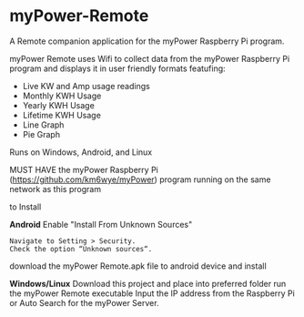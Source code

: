 # myPower-Remote
A Remote companion application for the myPower Raspberry Pi program.

myPower Remote uses Wifi to collect data from the myPower Raspberry Pi program and displays it in user friendly formats featufing:

  * Live KW and Amp usage readings
  * Monthly KWH Usage
  * Yearly KWH Usage
  * Lifetime KWH Usage 
  * Line Graph 
  * Pie Graph

Runs on Windows, Android, and Linux

MUST HAVE the myPower Raspberry Pi (https://github.com/km6wye/myPower) program running on the same network as this program

to Install

**Android**
Enable "Install From Unknown Sources"

    Navigate to Setting > Security.
    Check the option “Unknown sources“.

download the myPower Remote.apk file to android device and install

**Windows/Linux**
Download this project and place into preferred folder
run the myPower Remote executable
Input the IP address from the Raspberry Pi or Auto Search for the myPower Server.
